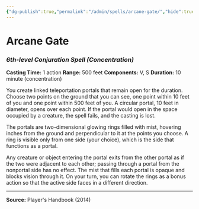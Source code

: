 ```yaml
---
{"dg-publish":true,"permalink":"/admin/spells/arcane-gate/","hide":true,"updated":"2025-08-05T19:49:54.337+01:00"}
---
```


# Arcane Gate
### *6th-level Conjuration Spell* *(Concentration)*
**Casting Time:** 1 action
**Range:** 500 feet
**Components:** V, S
**Duration:** 10 minute (concentration)

You create linked teleportation portals that remain open for the duration. Choose two points on the ground that you can see, one point within 10 feet of you and one point within 500 feet of you. A circular portal, 10 feet in diameter, opens over each point. If the portal would open in the space occupied by a creature, the spell fails, and the casting is lost.

The portals are two-dimensional glowing rings filled with mist, hovering inches from the ground and perpendicular to it at the points you choose. A ring is visible only from one side (your choice), which is the side that functions as a portal.

Any creature or object entering the portal exits from the other portal as if the two were adjacent to each other; passing through a portal from the nonportal side has no effect. The mist that fills each portal is opaque and blocks vision through it. On your turn, you can rotate the rings as a bonus action so that the active side faces in a different direction.

---
**Source:** Player's Handbook (2014)